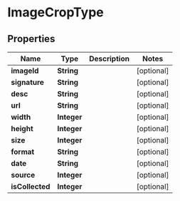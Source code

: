 

# ImageCropType


## Properties

Name | Type | Description | Notes
------------ | ------------- | ------------- | -------------
**imageId** | **String** |  |  [optional]
**signature** | **String** |  |  [optional]
**desc** | **String** |  |  [optional]
**url** | **String** |  |  [optional]
**width** | **Integer** |  |  [optional]
**height** | **Integer** |  |  [optional]
**size** | **Integer** |  |  [optional]
**format** | **String** |  |  [optional]
**date** | **String** |  |  [optional]
**source** | **Integer** |  |  [optional]
**isCollected** | **Integer** |  |  [optional]



